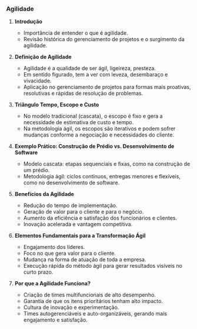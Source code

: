 ### Agilidade

1. **Introdução**

   - Importância de entender o que é agilidade.
   - Revisão histórica do gerenciamento de projetos e o surgimento da agilidade.

2. **Definição de Agilidade**

   - Agilidade é a qualidade de ser ágil, ligeireza, presteza.
   - Em sentido figurado, tem a ver com leveza, desembaraço e vivacidade.
   - Aplicação no gerenciamento de projetos para formas mais proativas, resolutivas e rápidas de resolução de problemas.

3. **Triângulo Tempo, Escopo e Custo**

   - No modelo tradicional (cascata), o escopo é fixo e gera a necessidade de estimativa de custo e tempo.
   - Na metodologia ágil, os escopos são iterativos e podem sofrer mudanças conforme a negociação e necessidades do cliente.

4. **Exemplo Prático: Construção de Prédio vs. Desenvolvimento de Software**

   - Modelo cascata: etapas sequenciais e fixas, como na construção de um prédio.
   - Metodologia ágil: ciclos contínuos, entregas menores e flexíveis, como no desenvolvimento de software.

5. **Benefícios da Agilidade**

   - Redução do tempo de implementação.
   - Geração de valor para o cliente e para o negócio.
   - Aumento da eficiência e satisfação dos funcionários e clientes.
   - Inovação acelerada e vantagem competitiva.

6. **Elementos Fundamentais para a Transformação Ágil**

   - Engajamento dos líderes.
   - Foco no que gera valor para o cliente.
   - Mudança na forma de atuação de toda a empresa.
   - Execução rápida do método ágil para gerar resultados visíveis no curto prazo.

7. **Por que a Agilidade Funciona?**
   - Criação de times multifuncionais de alto desempenho.
   - Garantia de que os itens prioritários tenham alto impacto.
   - Cultura de inovação e experimentação.
   - Times autogerenciáveis e auto-organizáveis, gerando mais engajamento e satisfação.
